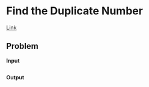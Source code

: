 # Find the Duplicate Number <!-- omit in toc -->

[Link](https://leetcode.com/problems/find-the-duplicate-number/)

## Problem


**Input**  


```

```

**Output**  


```

```
